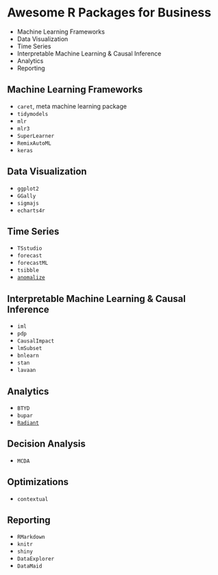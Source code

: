 # Awesome R Packages for Business

- Machine Learning Frameworks
- Data Visualization
- Time Series
- Interpretable Machine Learning & Causal Inference
- Analytics
- Reporting

## Machine Learning Frameworks

- ```caret```, meta machine learning package
- ```tidymodels```
- ```mlr```
- ```mlr3```
- ```SuperLearner```
- ```RemixAutoML```
- ```keras```

## Data Visualization

- ```ggplot2```
- ```GGally```
- ```sigmajs```
- ```echarts4r```

## Time Series

- ```TSstudio```
- ```forecast```
- ```forecastML```
- ```tsibble```
- [```anomalize```](https://github.com/business-science/anomalize)

## Interpretable Machine Learning & Causal Inference

- ```iml```
- ```pdp```
- ```CausalImpact```
- ```lmSubset```
- ```bnlearn```
- ```stan```
- ```lavaan```

## Analytics

- ```BTYD```
- ```bupar```
- [```Radiant```](https://vnijs.github.io/radiant/)

## Decision Analysis

- ```MCDA```

## Optimizations

- ```contextual```

## Reporting

- ```RMarkdown```
- ```knitr```
- ```shiny```
- ```DataExplorer```
- ```DataMaid```
